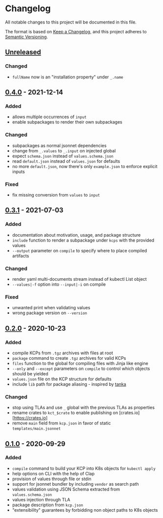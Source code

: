 # Changelog

All notable changes to this project will be documented in this file.

The format is based on [Keep a Changelog](https://keepachangelog.com/en/1.0.0/),
and this project adheres to [Semantic Versioning](https://semver.org/spec/v2.0.0.html).

## [Unreleased]

### Changed

- `fullName` now is an "installation property" under `_.name`

## [0.4.0] - 2021-12-14

### Added

- allows multiple occurrences of `input`
- enable subpackages to render their own subpackages

### Changed

- subpackages as normal jsonnet dependencies
- change from `_.values` to `_.input` on injected global
- expect `schema.json` instead of `values.schema.json`
- read `default.json` instead of `values.json` for defaults
- no more `default.json`, now there's only `example.json` to enforce explicit inputs

### Fixed

- fix missing conversion from `values` to `input`

## [0.3.1] - 2021-07-03

### Added

- documentation about motivation, usage, and package structure
- `include` function to render a subpackage under `kcps` with the provided values
- `--output` parameter on `compile` to specify where to place compiled artifacts

### Changed

- render yaml multi-documents stream instead of kubectl List object
- `--values|-f` option into `--input|-i` on compile

### Fixed

- unwanted print when validating values
- wrong package version on `--version`

## [0.2.0] - 2020-10-23

### Added

- compile KCPs from `.tgz` archives with files at root
- `package` command to create `.tgz` archives for valid KCPs
- `files` function to the global for compiling files with Jinja like engine
- `--only` and `--except` parameters on `compile` to control which objects should be yielded
- `values.json` file on the KCP structure for defaults
- include `lib` path for package aliasing - inspired by [tanka](https://tanka.dev/tutorial/k-lib#aliasing)

### Changed

- stop using TLAs and use `_` global with the previous TLAs as properties
- rename crates to `kct_$crate` to enable publishing on [crates.io][https://crates.io]
- remove `main` field from `kcp.json` in favor of static `templates/main.jsonnet`

## [0.1.0] - 2020-09-29

### Added

- `compile` command to build your KCP into K8s objects for `kubectl apply`
- help options on CLI with the help of Clap
- provision of values through file or stdin
- support for jsonnet bundler by including `vendor` as search path
- values validation using JSON Schema extracted from `values.schema.json`
- values injection through TLA
- package description from `kcp.json`
- "extensibility" guarantees by forbidding non object paths to K8s objects

[Unreleased]: https://github.com/bruno-delfino1995/kct/compare/v0.4.0...HEAD
[0.4.0]: https://github.com/bruno-delfino1995/kct/compare/v0.4.0...v0.3.1
[0.3.1]: https://github.com/bruno-delfino1995/kct/compare/v0.3.1...v0.2.0
[0.2.0]: https://github.com/bruno-delfino1995/kct/compare/v0.2.0...v0.1.0
[0.1.0]: https://github.com/bruno-delfino1995/kct/releases/tag/v0.1.0
